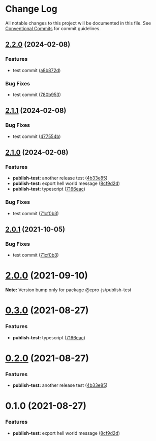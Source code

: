 # Change Log

All notable changes to this project will be documented in this file.
See [Conventional Commits](https://conventionalcommits.org) for commit guidelines.

## [2.2.0](https://github.com/cpro-js/workspace-test/compare/publish-test-v2.1.1...publish-test-v2.2.0) (2024-02-08)


### Features

* test commit ([a8b872d](https://github.com/cpro-js/workspace-test/commit/a8b872dd4b2165bae0971a13aec8d186e850fe23))


### Bug Fixes

* test commit ([780b953](https://github.com/cpro-js/workspace-test/commit/780b953a0176ea7c8d51d9bd463da16287937e73))

## [2.1.1](https://github.com/cpro-js/workspace-test/compare/publish-test-v2.1.0...publish-test-v2.1.1) (2024-02-08)


### Bug Fixes

* test commit ([477554b](https://github.com/cpro-js/workspace-test/commit/477554bcb4dbbe252f7637be858844c3b841457d))

## [2.1.0](https://github.com/cpro-js/workspace-test/compare/publish-test-v2.0.1...publish-test-v2.1.0) (2024-02-08)


### Features

* **publish-test:** another release test ([4b33e85](https://github.com/cpro-js/workspace-test/commit/4b33e858c0bebf905703823fa8bcb514459c31e1))
* **publish-test:** export hell world message ([8cf9d2d](https://github.com/cpro-js/workspace-test/commit/8cf9d2dcbbf08b6721ae8c946542009a1bad323f))
* **publish-test:** typescript ([7166eac](https://github.com/cpro-js/workspace-test/commit/7166eaccc705a9db181cefa5fb618bb3fbe966b1))


### Bug Fixes

* test commit ([71cf0b3](https://github.com/cpro-js/workspace-test/commit/71cf0b373177ef215ff40b826357dbd8838ec301))

## [2.0.1](https://github.com/cpro-js/workspace-test/compare/v2.0.0...v2.0.1) (2021-10-05)

### Bug Fixes

- test commit ([71cf0b3](https://github.com/cpro-js/workspace-test/commit/71cf0b373177ef215ff40b826357dbd8838ec301))

# [2.0.0](https://github.com/cpro-js/workspace-test/compare/v0.3.0...v2.0.0) (2021-09-10)

**Note:** Version bump only for package @cpro-js/publish-test

# [0.3.0](https://github.com/cpro-js/workspace-test/compare/v0.2.0...v0.3.0) (2021-08-27)

### Features

- **publish-test:** typescript ([7166eac](https://github.com/cpro-js/workspace-test/commit/7166eaccc705a9db181cefa5fb618bb3fbe966b1))

# [0.2.0](https://github.com/cpro-js/workspace-test/compare/v0.1.0...v0.2.0) (2021-08-27)

### Features

- **publish-test:** another release test ([4b33e85](https://github.com/cpro-js/workspace-test/commit/4b33e858c0bebf905703823fa8bcb514459c31e1))

# 0.1.0 (2021-08-27)

### Features

- **publish-test:** export hell world message ([8cf9d2d](https://github.com/cpro-js/workspace-test/commit/8cf9d2dcbbf08b6721ae8c946542009a1bad323f))
